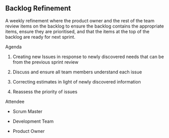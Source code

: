 ## Backlog Refinement 


 
A weekly refinement where the product owner and the rest of the team review items on the backlog to ensure the backlog contains the appropriate items, ensure they are prioritised, and that the items at the top of the backlog are ready for next sprint.


 
Agenda 


 
1.	Creating new Issues in response to newly discovered needs that can be from the previous sprint review


 
2.	Discuss and ensure all team members understand each issue


 
3.	Correcting estimates in light of newly discovered information


 
4.	Reassess the priority of issues


 



 
Attendee  


 
* Scrum Master


 
* Development Team


 
* Product Owner
